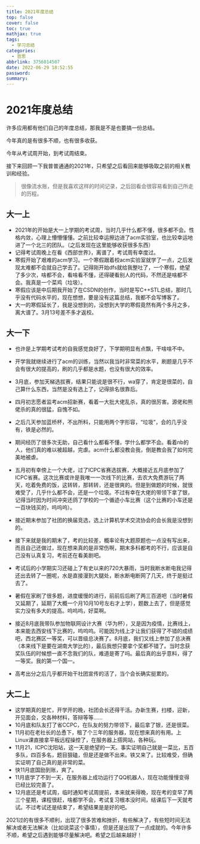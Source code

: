 ```yaml
---
title: 2021年度总结
top: false
cover: false
toc: true
mathjax: true
tags:
  - 学习总结
categories:
  - 哲思
abbrlink: 3756014507
date: 2022-06-29 18:52:55
password:
summary:
---
```




# 2021年度总结

许多应用都有他们自己的年度总结，那我是不是也要搞一份总结。

今年真的是有很多不顺，也有很多收获。

今年从考试周开始，到考试周结束。

接下来回顾一下我普普通通的2021年，只希望之后看回来能够吸取之前的相关教训和经验。
>很像流水账，但是我喜欢这样的时间记录，之后回看会很容易看到自己所走的历程。
## 大一上

- 2021年的开始是大一上学期的考试周，当时几乎什么都不懂，很多都不会。性格内敛，心理上懵懵懂懂。之前比较幸运擦边进了acm实验室，也比较幸运地进了一个北三的团队。（之后发现在这里能够收获很多东西）
- 记得考试周晚上在看《西部世界》，离谱了，考试周有幸度过。
- 寒假开始了艰难的acm学习。一个寒假跟着校acm实验室就学了一点，之后发现太难都不会就自己学去了。记得刚开始dfs就给我整吐了，一个寒假，绝望了多少次，啥都不会，看啥看不懂，还得硬看别人的代码，不然还是啥都不会。我真是一个菜鸡（垃圾）。
- 寒假应该是中后期我开始了在CSDN的创作，当时是写C++STL总结，那时几乎没有代码水平的，现在想想，要是没有这篇总结，我都不会写博客了。
- 大一的寒假延长了，我是没想到的，没想到大学的寒假竟然有两个多月之多，离大谱了。3月13号差不多才返校。

## 大一下

- 也许是上学期考试考的自我感觉良好了，下学期明显有点飘，干啥啥不中。
- 开学我就继续进行了acm的训练，当然以我当时非常菜的水平，刷题是几乎不会有很大的提高的，刷的几乎都是水题，也没有很大的效率。
- 3月底，参加天梯选拔赛，结果只能说是很不行，wa穿了，肯定是很菜的，自己算什么东西，当然是没有选上了，记得排名很靠后。
- 四月初志愿者监考acm招新赛，看着一大批大佬乱杀，真的很厉害。源佬和熊佬杀的真的很猛，自愧不如。
- 之后几天参加蓝桥杯，不出所料，只能用两个字形容，“垃圾”，会的几乎没有，铁是必然的。
- 期间经历了很多次无助，自己看什么都看不懂，学什么都学不会。看着nb的人，他们真的难以被超越，完虐。acm什么都没教会我，倒是教会我了如何完美地被虐。
- 五月初有幸傍上一个大佬，过了ICPC省赛选拔赛，大概接近五月底参加了ICPC省赛。这次比赛或许是我唯一一次线下的比赛，去农大免费游玩了两天，吃着免费的饭，这转转，那转转，还是很爽的。但是到做题的时候，就很难受了，几乎什么都不会，还是一个垃圾。不过有幸在大佬的带领下拿了银，记得当时因为时间冲突还鸽了学校的一个循迹小车比赛（这个比赛的小车还是一百块钱买的，呜呜呜）。
- 接近期末参加了社团的换届竞选，选上计算机学术交流协会的会长我是没想到的。
- 接下来就是我的期末了，考的比较差，概率论有大题原题也一点没有写出来，而且自己还做过，现在想来真的是非常伤啊，期末多科都考的不行，应该是自己没有认真复习，考前还在看美剧吧。
- 考试后的小学期实习还碰上了有史以来的720大暴雨，当时我断水断电我记得还出去转了一圈呢，水是直接漫到大腿处，断水断电断网了几天，终于是挺过去了。
- 暑假在家刷了很多题，进度缓慢的进行，前前后后刷了两三百道吧（当时暑假又延期了，延期了大概一个月10月10号左右才上学），题数上去了，但是感觉实力没有多大的提高。呜呜呜，好菜啊。

- 接近8月底我带队参加物联网设计大赛（华为杯），又是因为疫情，比赛线上，本来能去西安线下比赛的，呜呜呜。可能因为线上才让我们获得了不错的成绩吧，西北赛区一等奖，可以晋级总决赛了。8月底，我们又线上参加了总决赛（本来线下是要在湖南大学比的），最后我想只要拿个奖都不错了。当时念获奖队伍的时候想一直不念我们的队，难道是寄了吗。最后真的出乎意料，得了一等奖。我的第一个国一。
- 高考出分之后几乎都开始干社团宣传的活了，当个会长确实挺累的。

## 大二上

- 这学期真的是忙，开学开的晚，社团会长还得干活。办新生赛，扫楼，迎新，开见面会，交各种材料，答辩等等......
- 10月底和队友打了省CCPC，在队友的努力带领下，最后拿了银，还是很菜。
- 11月初在老社长的怂恿下，租了个三年的服务器，现在想来真的有用。上Linux课直接拿平板远程操控了，在服务器上搭网站，各种玩。
- 11月21，ICPC沈阳站，这一天是绝望的一天。事实证明自己就是一菜比，五百多队，四百多名，题目狠磕，但是还是做不出来。铁又来了。比较难受，但确实证明了自己真的是非常的菜。
- 快11月底国励到账，爽了。
- 11月底学了不到一天，在服务器上成功运行了QQ机器人，现在功能慢慢变得已经比较完善了。
- 12月底还是考试周，临时通知考试周提前，本来就来得晚，现在考的变早了两三个星期，课程很赶，啥都学不会，考试复习根本没时间，结课后下一天就考试。不过考试还是结束了，希望结果是是好的吧。

2021过的有很多不顺利，出现了很多苦难和挫折，有些解决了，有些短时间无法解决或者无法解决（比如说菜这个事情），但是还是出现了一点成就的。今年许多不顺，希望之后遇到能够尽量解决吧。希望之后越来越好！
